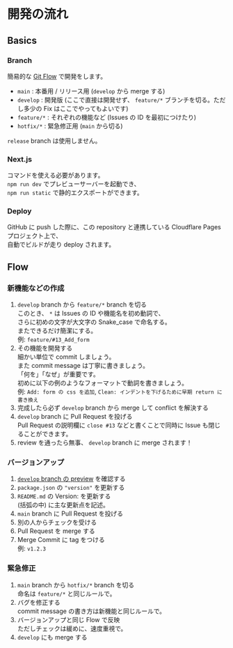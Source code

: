 # 開発の流れ

## Basics

### Branch

簡易的な [Git Flow](//dev.classmethod.jp/articles/introduce-git-flow/) で開発をします。  

- `main` : 本番用 / リリース用 (`develop` から merge する)
- `develop` : 開発版 (ここで直接は開発せず、 `feature/*` ブランチを切る。ただし多少の Fix はここでやってもよいです)
- `feature/*` : それぞれの機能など (Issues の ID を最初につけたり)
- `hotfix/*` : 緊急修正用 (`main` から切る)

`release` branch は使用しません。  

### Next.js

コマンドを使える必要があります。  
`npm run dev` でプレビューサーバーを起動でき、  
`npm run static` で静的エクスポートができます。  

### Deploy

GitHub に push した際に、この repository と連携している Cloudflare Pages プロジェクト上で、  
自動でビルドが走り deploy されます。  

## Flow

### 新機能などの作成

1. `develop` branch から `feature/*` branch を切る  
   このとき、 `*` は Issues の ID や機能名を初め動詞で、  
   さらに初めの文字が大文字の Snake_case で命名する。  
   またできるだけ簡潔にする。  
   例: `feature/#13_Add_form`  
2. その機能を開発する  
   細かい単位で commit しましょう。  
   また commit message は丁寧に書きましょう。  
   「何を」「なぜ」が重要です。  
   初めに以下の例のようなフォーマットで動詞を書きましょう。  
   例: `Add: form の css を追加`, `Clean: インデントを下げるために早期 return に書き換え`  
3. 完成したら必ず `develop` branch から merge して conflict を解決する  
4. `develop` branch に Pull Request を投げる  
   Pull Request の説明欄に `close #13` などと書くことで同時に Issue も閉じることができます。  
5. review を通ったら無事、 `develop` branch に merge されます！  

### バージョンアップ

1. [`develop` branch の preview](//develop.uchikoshi-fes-2022.pages.dev/) を確認する  
2. `package.json` の `"version"` を更新する  
3. `README.md` の Version: を更新する  
   (括弧の中) に主な更新点を記述。  
4. `main` branch に Pull Request を投げる  
5. 別の人からチェックを受ける  
6. Pull Request を merge する  
7. Merge Commit に tag をつける  
   例: `v1.2.3`  

### 緊急修正

1. `main` branch から `hotfix/*` branch を切る  
   命名は `feature/*` と同じルールで。  
2. バグを修正する  
   commit message の書き方は新機能と同じルールで。  
3. バージョンアップと同じ Flow で反映  
   ただしチェックは緩めに、速度重視で。  
4. `develop` にも merge する  
